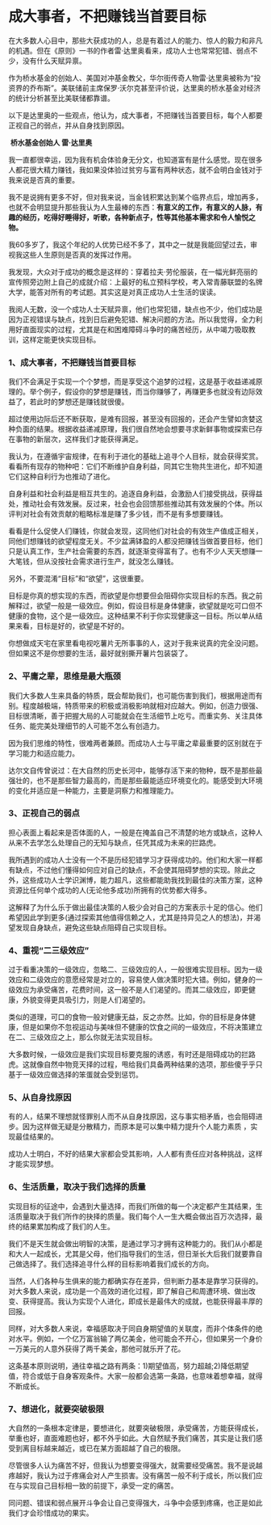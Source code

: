 # 成大事者，不把赚钱当首要目标

在大多数人心目中，那些大获成功的人，总是有着过人的能力、惊人的毅力和非凡的机遇。但在《原则》一书的作者雷·达里奥看来，成功人士也常常犯错、弱点不少，没有什么天赋异禀。

作为桥水基金的创始人、美国对冲基金教父，华尔街传奇人物雷·达里奥被称为“投资界的乔布斯”。美联储前主席保罗·沃尔克甚至评价说，达里奥的桥水基金对经济的统计分析甚至比美联储都靠谱。

以下是达里奥的一些观点，他认为，成大事者，不把赚钱当首要目标，每个人都要正视自己的弱点，并从自身找到原因。



​                            **桥水基金创始人 雷·达里奥** 



我一直都很幸运，因为我有机会体验身无分文，也知道富有是什么感觉。现在很多人都花很大精力赚钱，我如果没体验过贫穷与富有两种状态，就不会明白金钱对于我来说是否真的重要。

我不是说拥有更多不好，但对我来说，当金钱积累达到某个临界点后，增加再多，也就不会明显提升那些我认为人生最棒的东西：**有意义的工作，有意义的人脉，有趣的经历，吃得好睡得好，听歌，各种新点子，性等其他基本需求和令人愉悦之物。**

我60多岁了，我这个年纪的人优势已经不多了，其中之一就是我能回望过去，审视我这些人生原则是否真的发挥过作用。

我发现，大众对于成功的概念是这样的：穿着拉夫·劳伦服装，在一幅光鲜亮丽的宣传照旁边附上自己的成就介绍：上最好的私立预科学校，考入常青藤联盟的名牌大学，能答对所有的考试题。其实这是对真正成功人士生活的误读。

我阅人无数，没一个成功人士天赋异禀，他们也常犯错，缺点也不少，他们成功是因为正视错误与缺点，找到日后避免犯错、解决问题的方法。所以我觉得，全力利用好直面现实的过程，尤其是在和困难障碍斗争时的痛苦经历，从中竭力吸取教训，这样定能更快实现目标。



### 1、成大事者，不把赚钱当首要目标

我们不会满足于实现一个个梦想，而是享受这个追梦的过程，这是基于收益递减原理的。举个例子，假设你的梦想是赚钱，而当你赚够了，再赚更多也就没有边际效益了，若此时的梦想还是赚钱就很傻。

超过使用边际后还不断获取，是难有回报，甚至没有回报的，还会产生譬如贪婪这种负面的结果。根据收益递减原理，我们很自然地会想要寻求新鲜事物或探索已存在事物的新层次，这样我们才能获得满足。

我认为，在遵循宇宙规律，在有利于进化的基础上追寻个人目标，就会获得奖赏。看看所有现存的物种吧：它们不断维护自身利益，同其它生物共生进化，却不知道它们这种自利行为也推动了进化。

自身利益和社会利益是相互共生的。追逐自身利益，会激励人们接受挑战，获得益处，推动社会有效发展。反过来，社会也会回馈那些推动其有效发展的个体。所以评判对社会有效贡献的粗略标准是赚了多少钱，而不是有多想要赚钱。

看看是什么促使人们赚钱，你就会发现，这同他们对社会的有效生产值成正相关，同他们想赚钱的欲望程度无关。不少盆满钵盈的人都没把赚钱当做首要目标，他们只是认真工作，生产社会需要的东西，就逐渐变得富有了。也有不少人天天想赚一大笔钱，但从没按社会需求进行生产，就没怎么赚钱。

另外，不要混淆“目标”和“欲望”，这很重要。

目标是你真的想实现的东西，而欲望是你想要但会阻碍你实现目标的东西。我之前解释过，欲望一般是一级效应。例如，假设目标是身体健康，欲望就是吃可口但不健康的食物，这个是一级效应。这种结果不利于你实现健康这一目标。所以单从结果来看，目标是好的，欲望是不好的。

你想做成天宅在家里看电视吃薯片无所事事的人，这对于我来说真的完全没问题。但如果这不是你想要的生活，最好就别撕开薯片包装袋了。



### 2、平庸之辈，思维是最大瓶颈

我们大多数人生来具备的特质，既会帮助我们，也可能伤害到我们，根据用途而有别。程度越极端，特质带来的积极或消极影响就相对应越大。例如，创造力很强、目标很清晰，善于把握大局的人可能就会在生活细节上吃亏。而重实务、关注具体任务、能完美处理细节的人可能不怎么有创造力。

因为我们思维的特性，很难两者兼顾。而成功人士与平庸之辈最重要的区别就在于学习能力和适应能力。

达尔文自传曾说过：在大自然的历史长河中，能够存活下来的物种，既不是那些最强壮的，也不是那些智力最高的，而是那些最能适应环境变化的。能感受到大环境的变化并适应是一种能力，主要是洞察力和推理能力。

### 3、正视自己的弱点

担心表面上看起来是否体面的人，一般是在掩盖自己不清楚的地方或缺点，这种人从来不去学怎么处理自己的无知与缺点，任凭其成为未来的拦路虎。

我所遇到的成功人士没有一个不是历经犯错学习才获得成功的。他们和大家一样都有缺点，不过他们懂得如何应对自己的缺点，不会使其阻碍梦想的实现。除此之外，这些成功人士学识渊博，能力超凡，这些都能助我找到最佳的决策方案，这种资源比任何单个成功的人(无论他多成功)所拥有的优势都大得多。

这解释了为什么乐于做出最佳决策的人极少会对自己的方案表示十足的信心。他们希望因此学到更多(通过探索其他值得信赖之人，尤其是持异见之人的想法)，并渴望发现自身缺点，避免这些缺点阻碍自己实现目标。

### 4、重视“二三级效应”

过于看重决策的一级效应，忽略二、三级效应的人，一般很难实现目标。因为一级效应和二级效应的意愿经常是对立的，容易使人做决策时犯大错。例如，健身的一级效应为承受痛苦，花费时间，这一般不是人们渴望的。而其二级效应，即更健康，外貌变得更具吸引力，则是人们渴望的。

类似的道理，可口的食物一般对健康无益，反之亦然。比如，你的目标是身体健康，但是如果你不忽视运动与美味但不健康的饮食之间的一级效应，不将决策建立在二、三级效应之上，那么你就无法实现目标。



大多数时候，一级效应是我们实现目标要克服的诱惑，有时还是阻碍成功的拦路虎。这就像自然中物竞天择的过程，甩给我们具备两种结果的选项，那些傻乎乎只基于一级效应做选择的笨蛋就会受到惩罚。

### 5、从自身找原因

有的人，结果不理想就怪罪别人而不从自身找原因，这与事实相矛盾，也会阻碍进步。因为这样做无疑是分散精力，而原本是可以集中精力提升个人能力素质 ，实现最佳结果的。

成功人士明白，不好的结果大家都会受其影响，人人都有责任应对各种挑战，这样才能实现梦想。



### 6、生活质量，取决于我们选择的质量

实现目标的征途中，会遇到大量选择，而我们所做的每一个决定都产生其结果，生活质量取决于我们所作的抉择的质量。我们每个人一生大概会做出百万次选择，最终的结果累加构成了我们的人生。

我们不是天生就会做出明智的决策，是通过学习才拥有这种能力的。我们从小都是和大人一起成长，尤其是父母，他们指导我们的生活，但日渐长大后我们就要靠自己做选择了。我们选择追寻什么样的目标影响着我们成长的方向。

当然，人们各种与生俱来的能力都确实存在差异，但判断力基本是靠学习获得的。对大多数人来说，成功是一个高效的进化过程，即了解自己和周遭环境、做出改变、获得提高。我认为实现个人进化，即成长是最伟大的成就，也能获得最丰厚的回报。

同样，对大多数人来说，幸福感取决于同自身期望值的关联度，而非个体条件的绝对水平。例如，一个亿万富翁输了两亿美金，他可能会不开心，但如果另一个身价一万美元的人意外获得了两千美金，那他可就乐开了花。

这条基本原则说明，通往幸福之路有两条：1)期望值高，努力超越;2)降低期望值，符合或低于自身客观条件。大家一般都会选第一条路，也意味着想幸福，就得不断成长。



### 7、想进化，就要突破极限

大自然的一条根本定律是，要想进化，就要突破极限，承受痛苦，方能获得成长，举重也好，直面难题也好，都不外乎如此。大自然赋予我们痛苦，其实是让我们感受到离目标越来越近，或已在某方面超越了自己的极限。

尽管很多人认为痛苦不好，但我认为想要变得强大，就需要经受痛苦。我不是说越疼越好，我认为过于疼痛会对人产生损害。没有痛苦一般不利于成长，所以我们应在与实现自己目标相一致的前提下，承受一定的痛苦。

同问题、错误和弱点展开斗争会让自己变得强大，斗争中会感到疼痛，也正是如此我们才会珍惜成功的果实。